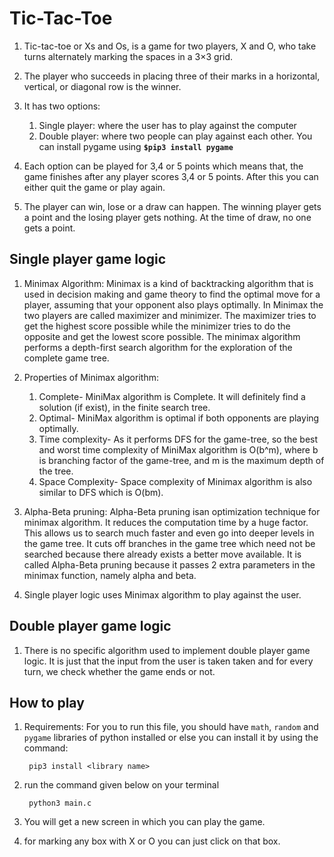 # Tic-Tac-Toe
1. Tic-tac-toe or Xs and Os, is a game for two players, X and O, who take turns alternately marking the spaces in a 3×3 grid. 

2. The player who succeeds in placing three of their marks in a horizontal, vertical, or diagonal row is the winner.

3. It has two options:
    1) Single player: where the user has to play against the computer
    2) Double player: where two people can play against each other.
You can install pygame using **`$pip3 install pygame`**

4. Each option can be played for 3,4 or 5 points which means that, the game finishes after any player scores 3,4 or 5 points. After this you can either quit the game or play again.

5. The player can win, lose or a draw can happen. The winning player gets a point and the losing player gets nothing. At the time of draw, no one gets a point.

## Single player game logic
1. Minimax Algorithm: Minimax is a kind of backtracking algorithm that is used in decision making and game theory to find the optimal move for a player, assuming that your opponent also plays optimally. In Minimax the two players are called maximizer and minimizer. The maximizer tries to get the highest score possible while the minimizer tries to do the opposite and get the lowest score possible. The minimax algorithm performs a depth-first search algorithm for the exploration of the complete game tree.

2. Properties of Minimax algorithm:
    1) Complete- MiniMax algorithm is Complete. It will definitely find a solution (if exist), in the finite search tree.
    2) Optimal- MiniMax algorithm is optimal if both opponents are playing optimally.
    3) Time complexity- As it performs DFS for the game-tree, so the best and worst time complexity of MiniMax algorithm is O(b^m), where b is branching factor of the game-tree, and m is the maximum depth of the tree.
    4) Space Complexity- Space complexity of Minimax algorithm is also similar to DFS which is O(bm).

3. Alpha-Beta pruning: Alpha-Beta pruning isan optimization technique for minimax algorithm. It reduces the computation time by a huge factor. This allows us to search much faster and even go into deeper levels in the game tree. It cuts off branches in the game tree which need not be searched because there already exists a better move available. It is called Alpha-Beta pruning because it passes 2 extra parameters in the minimax function, namely alpha and beta.

4. Single player logic uses Minimax algorithm to play against the user.

## Double player game logic
1. There is no specific algorithm used to implement double player game logic. It is just that the input from the user is taken taken and for every turn, we check whether the game ends or not.

## How to play
1. Requirements: For you to run this file, you should have `math`, `random` and `pygame` libraries of python installed or else you can install it by using the command:

        pip3 install <library name>

2. run the command given below on your terminal 

        python3 main.c

3. You will get a new screen in which you can play the game.
4. for marking any box with X or O you can just click on that box.

 
